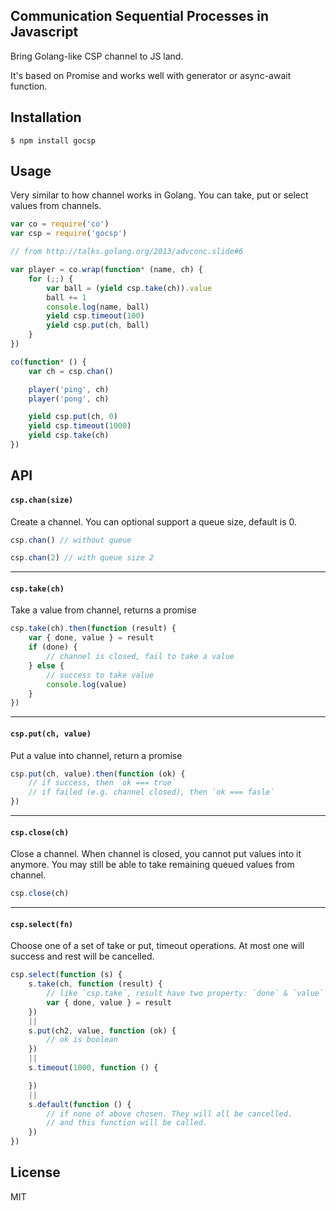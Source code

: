 ## Communication Sequential Processes in Javascript

Bring Golang-like CSP channel to JS land.

It's based on Promise and works well with generator or async-await function.

## Installation

```
$ npm install gocsp
```

## Usage

Very similar to how channel works in Golang. You can take, put or select values from channels.

```js
var co = require('co')
var csp = require('gocsp')

// from http://talks.golang.org/2013/advconc.slide#6

var player = co.wrap(function* (name, ch) {
    for (;;) {
        var ball = (yield csp.take(ch)).value
        ball += 1
        console.log(name, ball)
        yield csp.timeout(100)
        yield csp.put(ch, ball)
    }
})

co(function* () {
    var ch = csp.chan()

    player('ping', ch)
    player('pong', ch)

    yield csp.put(ch, 0)
    yield csp.timeout(1000)
    yield csp.take(ch)
})
```

## API

#### `csp.chan(size)`

Create a channel. You can optional support a queue size, default is 0.

```js
csp.chan() // without queue

csp.chan(2) // with queue size 2
```
---
#### `csp.take(ch)`

Take a value from channel, returns a promise

```js
csp.take(ch).then(function (result) {
    var { done, value } = result
    if (done) {
        // channel is closed, fail to take a value
    } else {
        // success to take value
        console.log(value)
    }
})
```
---
#### `csp.put(ch, value)`

Put a value into channel, return a promise

```js
csp.put(ch, value).then(function (ok) {
    // if success, then `ok === true`
    // if failed (e.g. channel closed), then `ok === fasle`
})
```
---
#### `csp.close(ch)`

Close a channel. When channel is closed, you cannot put values into it anymore. You may still be able to take remaining queued values from channel.

```js
csp.close(ch)
```
---
#### `csp.select(fn)`

Choose one of a set of take or put, timeout operations. At most one will success and rest will be cancelled.

```js
csp.select(function (s) {
    s.take(ch, function (result) {
        // like `csp.take`, result have two property: `done` & `value`
        var { done, value } = result
    })
    ||
    s.put(ch2, value, function (ok) {
        // ok is boolean
    })
    ||
    s.timeout(1000, function () {

    })
    ||
    s.default(function () {
        // if none of above chosen. They will all be cancelled.
        // and this function will be called.
    })
})
```

## License

MIT
